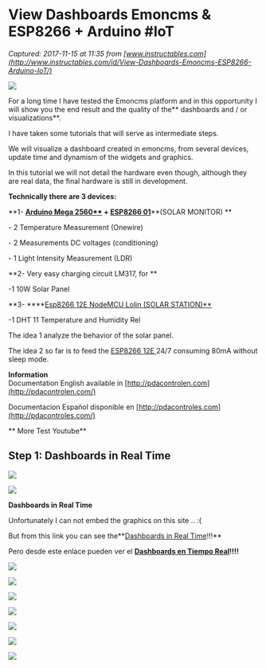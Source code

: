 # View Dashboards Emoncms & ESP8266 + Arduino #IoT

_Captured: 2017-11-15 at 11:35 from [www.instructables.com](http://www.instructables.com/id/View-Dashboards-Emoncms-ESP8266-Arduino-IoT/)_

![](https://cdn.instructables.com/FGO/4KR9/J9JG0ONO/FGO4KR9J9JG0ONO.MEDIUM.jpg)

For a long time I have tested the Emoncms platform and in this opportunity I will show you the end result and the quality of the** dashboards and / or visualizations**.

I have taken some tutorials that will serve as intermediate steps.

We will visualize a dashboard created in emoncms, from several devices, update time and dynamism of the widgets and graphics.

In this tutorial we will not detail the hardware even though, although they are real data, the final hardware is still in development.

**Technically there are 3 devices:**

**1- ****[Arduino Mega 2560**](http://s.click.aliexpress.com/e/vZbEE6q)** \+ [ESP8266 01](http://s.click.aliexpress.com/e/YJ2jI2Z)****(SOLAR MONITOR) **

\- 2 Temperature Measurement (Onewire)

\- 2 Measurements DC voltages (conditioning)

\- 1 Light Intensity Measurement (LDR)

**2- Very easy charging circuit LM317, for **

-1 10W Solar Panel

**3- ****[Esp8266 12E NodeMCU Lolin (SOLAR STATION)**](      http://s.click.aliexpress.com/e/bEY7qfq)

-1 DHT 11 Temperature and Humidity Rel

The idea 1 analyze the behavior of the solar panel.

The idea 2 so far is to feed the [ESP8266 12E ](http://s.click.aliexpress.com/e/bEY7qfq)24/7 consuming 80mA without sleep mode.

**Information**  
Documentation English available in [http://pdacontrolen.com](http://pdacontrolen.com/)

Documentacion Español disponible en [http://pdacontroles.com](http://pdacontroles.com/)

** More Test Youtube**

## Step 1: Dashboards in Real Time

![](https://cdn.instructables.com/FQM/EAFD/J9JG0OUC/FQMEAFDJ9JG0OUC.MEDIUM.jpg)

![](https://cdn.instructables.com/F00/DWBB/J9JG0OXG/F00DWBBJ9JG0OXG.MEDIUM.jpg)

**Dashboards in Real Time**

Unfortunately I can not embed the graphics on this site .. :(

But from this link you can see the**[Dashboards in Real Time](https://goo.gl/7iEK8a)!!!**

Pero desde este enlace pueden ver el **[Dashboards en Tiempo Real](https://goo.gl/7iEK8a)!!!!**

![](https://cdn.instructables.com/FL2/NV5K/J9JG1CX8/FL2NV5KJ9JG1CX8.MEDIUM.jpg)

![](https://cdn.instructables.com/FOH/MMCA/J9JG0TQD/FOHMMCAJ9JG0TQD.MEDIUM.jpg)

![](https://cdn.instructables.com/FTA/USEP/J9JG0TMR/FTAUSEPJ9JG0TMR.MEDIUM.jpg)

![](https://cdn.instructables.com/FSG/MFRH/J9JG0P0K/FSGMFRHJ9JG0P0K.MEDIUM.jpg)

![](https://cdn.instructables.com/FMM/LK41/J9JG0P0A/FMMLK41J9JG0P0A.MEDIUM.jpg)

![](https://cdn.instructables.com/F0W/OJUK/J9JG0OZP/F0WOJUKJ9JG0OZP.MEDIUM.jpg)

![](https://cdn.instructables.com/FP9/M7BO/J9JG18QD/FP9M7BOJ9JG18QD.MEDIUM.jpg)
